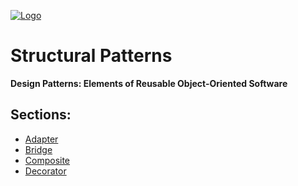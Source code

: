 [![Logo](https://raw.githubusercontent.com/ogycode/DesignPatterns/master/merch/logoStructuralPatterns.jpg)](https://github.com/ogycode/DesignPatterns/tree/master/src/StructuralPatterns)

# Structural Patterns
**Design Patterns: Elements of Reusable Object-Oriented Software**

## Sections:
 - [Adapter](https://github.com/ogycode/DesignPatterns/blob/master/src/StructuralPatterns/Adapter)
 - [Bridge](https://github.com/ogycode/DesignPatterns/blob/master/src/StructuralPatterns/Bridge)
 - [Composite](https://github.com/ogycode/DesignPatterns/blob/master/src/StructuralPatterns/Composite)
 - [Decorator](https://github.com/ogycode/DesignPatterns/blob/master/src/StructuralPatterns/Decorator)